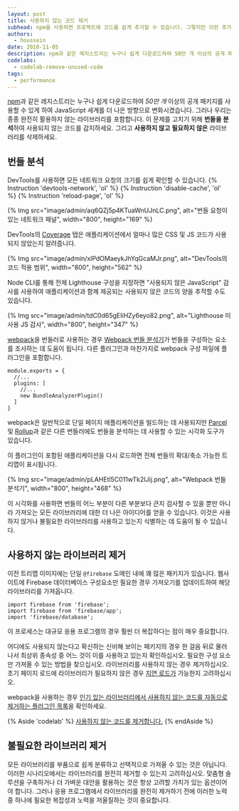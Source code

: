 ```yaml
---
layout: post
title: 사용하지 않는 코드 제거
subhead: npm을 사용하면 프로젝트에 코드를 쉽게 추가할 수 있습니다. 그렇지만 이런 추가적인 바이트를 모두 활용하고 계십니까?
authors:
  - houssein
date: 2018-11-05
description: npm과 같은 레지스트리는 누구나 쉽게 다운로드하여 50만 개 이상의 공개 패키지를 사용할 수 있게 하여 JavaScript 세계를 더 나은 방향으로 변화시켰습니다. 그러나 우리는 종종 완전히 활용하지 않는 라이브러리를 포함합니다. 이 문제를 고치기 위해 번들을 분석하여 사용하지 않는 코드를 감지하세요.
codelabs:
  - codelab-remove-unused-code
tags:
  - performance
---
```


[npm](https://docs.npmjs.com/getting-started/what-is-npm)과 같은 레지스트리는 누구나 쉽게 다운로드하여 *50만 개* 이상의 공개 패키지를 사용할 수 있게 하여 JavaScript 세계를 더 나은 방향으로 변화시켰습니다. 그러나 우리는 종종 완전히 활용하지 않는 라이브러리를 포함합니다. 이 문제를 고치기 위해 **번들을 분석**하여 사용되지 않는 코드를 감지하세요. 그리고 **사용하지 않고** **필요하지 않은** 라이브러리를 삭제하세요.

## 번들 분석

DevTools를 사용하면 모든 네트워크 요청의 크기를 쉽게 확인할 수 있습니다. {% Instruction 'devtools-network', 'ol' %} {% Instruction 'disable-cache', 'ol' %} {% Instruction 'reload-page', 'ol' %}

{% Img src="image/admin/aq6QZj5p4KTuaWnUJnLC.png", alt="번들 요청이 있는 네트워크 패널", width="800", height="169" %}

DevTools의 [Coverage](https://developer.chrome.com/docs/devtools/coverage/) 탭은 애플리케이션에서 얼마나 많은 CSS 및 JS 코드가 사용되지 않았는지 알려줍니다.

{% Img src="image/admin/xlPdOMaeykJhYqGcaMJr.png", alt="DevTools의 코드 적용 범위", width="800", height="562" %}

Node CLI를 통해 전체 Lighthouse 구성을 지정하면 "사용되지 않은 JavaScript" 감사를 사용하여 애플리케이션과 함께 제공되는 사용되지 않은 코드의 양을 추적할 수도 있습니다.

{% Img src="image/admin/tdC0d65gEIiHZy6eyo82.png", alt="Lighthouse 미사용 JS 감사", width="800", height="347" %}

[webpack](https://webpack.js.org/)을 번들러로 사용하는 경우 [Webpack 번들 분석기](https://github.com/webpack-contrib/webpack-bundle-analyzer)가 번들을 구성하는 요소를 조사하는 데 도움이 됩니다. 다른 플러그인과 마찬가지로 webpack 구성 파일에 플러그인을 포함합니다.

```js/4
module.exports = {
  //...
  plugins: [
    //...
    new BundleAnalyzerPlugin()
  ]
}
```

webpack은 일반적으로 단일 페이지 애플리케이션을 빌드하는 데 사용되지만 [Parcel](https://parceljs.org/) 및 [Rollup](https://rollupjs.org/guide/en)과 같은 다른 번들러에도 번들을 분석하는 데 사용할 수 있는 시각화 도구가 있습니다.

이 플러그인이 포함된 애플리케이션을 다시 로드하면 전체 번들의 확대/축소 가능한 트리맵이 표시됩니다.

{% Img src="image/admin/pLAHEtl5C011wTk2IJij.png", alt="Webpack 번들 분석기", width="800", height="468" %}

이 시각화를 사용하면 번들의 어느 부분이 다른 부분보다 큰지 검사할 수 있을 뿐만 아니라 가져오는 모든 라이브러리에 대한 더 나은 아이디어를 얻을 수 있습니다. 이것은 사용하지 않거나 불필요한 라이브러리를 사용하고 있는지 식별하는 데 도움이 될 수 있습니다.

## 사용하지 않는 라이브러리 제거

이전 트리맵 이미지에는 단일 `@firebase` 도메인 내에 꽤 많은 패키지가 있습니다. 웹사이트에 Firebase 데이터베이스 구성요소만 필요한 경우 가져오기를 업데이트하여 해당 라이브러리를 가져옵니다.

```js/1-2/0
import firebase from 'firebase';
import firebase from 'firebase/app';
import 'firebase/database';
```

이 프로세스는 대규모 응용 프로그램의 경우 훨씬 더 복잡하다는 점이 매우 중요합니다.

어디에도 사용되지 않는다고 확신하는 신비해 보이는 패키지의 경우 한 걸음 뒤로 물러나서 최상위 종속성 중 어느 것이 이를 사용하고 있는지 확인하십시오. 필요한 구성 요소만 가져올 수 있는 방법을 찾으십시오. 라이브러리를 사용하지 않는 경우 제거하십시오. 초기 페이지 로드에 라이브러리가 필요하지 않은 경우 [지연 로드가](/reduce-javascript-payloads-with-code-splitting) 가능한지 고려하십시오.

webpack을 사용하는 경우 [인기 있는 라이브러리에서 사용하지 않는 코드를 자동으로 제거하는 플러그인 목록](https://github.com/GoogleChromeLabs/webpack-libs-optimizations)을 확인하세요.

{% Aside 'codelab' %} [사용하지 않는 코드를 제거합니다.](/codelab-remove-unused-code) {% endAside %}

## 불필요한 라이브러리 제거

모든 라이브러리를 부품으로 쉽게 분류하고 선택적으로 가져올 수 있는 것은 아닙니다. 이러한 시나리오에서는 라이브러리를 완전히 제거할 수 있는지 고려하십시오. 맞춤형 솔루션을 구축하거나 더 가벼운 대안을 활용하는 것은 항상 고려할 가치가 있는 옵션이어야 합니다. 그러나 응용 프로그램에서 라이브러리를 완전히 제거하기 전에 이러한 노력 중 하나에 필요한 복잡성과 노력을 저울질하는 것이 중요합니다.

